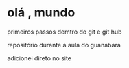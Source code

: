 # olá , mundo


 primeiros passos demtro do git e git hub
  
  repositório durante a aula do guanabara

adicionei direto no site
